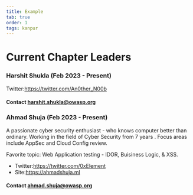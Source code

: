```yaml
---
title: Example
tab: true
order: 1
tags: kanpur
---
```


# Current Chapter Leaders

### Harshit Shukla (Feb 2023 - Present)


Twitter:<https://twitter.com/An0ther_N00b>
#### Contact harshit.shukla@owasp.org


### Ahmad Shuja (Feb 2023 - Present)

A passionate cyber security enthusiast - who knows computer better than ordinary.
Working in the field of Cyber Security from 7 years . Focus areas include AppSec and Cloud Config review. 

Favorite topic: Web Application testing - IDOR, Buisiness Logic, & XSS.

* Twitter:<https://twitter.com/0xElement>
* Site:<https://ahmadshuja.ml>
#### Contact ahmad.shuja@owasp.org
